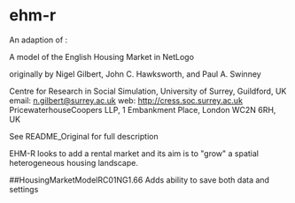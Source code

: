 # ehm-r
An adaption of :

A model of the English Housing Market in NetLogo

originally by Nigel Gilbert, John C. Hawksworth, and Paul A. Swinney

Centre for Research in Social Simulation, University of Surrey, Guildford, UK
email: n.gilbert@surrey.ac.uk
web: http://cress.soc.surrey.ac.uk
PricewaterhouseCoopers LLP, 1 Embankment Place, London WC2N 6RH, UK

See README_Original for full description


EHM-R looks to add a rental market and its aim is to "grow" a spatial heterogeneous housing landscape. 


##HousingMarketModelRC01NG1.66
Adds ability to save both data and settings

